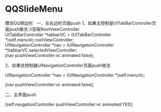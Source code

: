 # QQSlideMenu

模仿QQ侧边栏  
一、左右边栏页面push
1、如果主控制是UITabBarController页面push做法
//获取RootViewController     
UITabBarController *tabbarVC = (UITabBarController *)self.menuVc.rootViewController;     
UINavigationController *nav = (UINavigationController *)tabbarVC.selectedViewController;     
[nav pushViewController:vc animated:false];


2、如果住控制器UINavigationController页面push做法

UINavigationController *nav = (UINavigationController *)self.menuVc;

[nav pushViewController:vc animated:false];

二、主界面push

[self.navgationController pushViewController:vc animated:YES];
